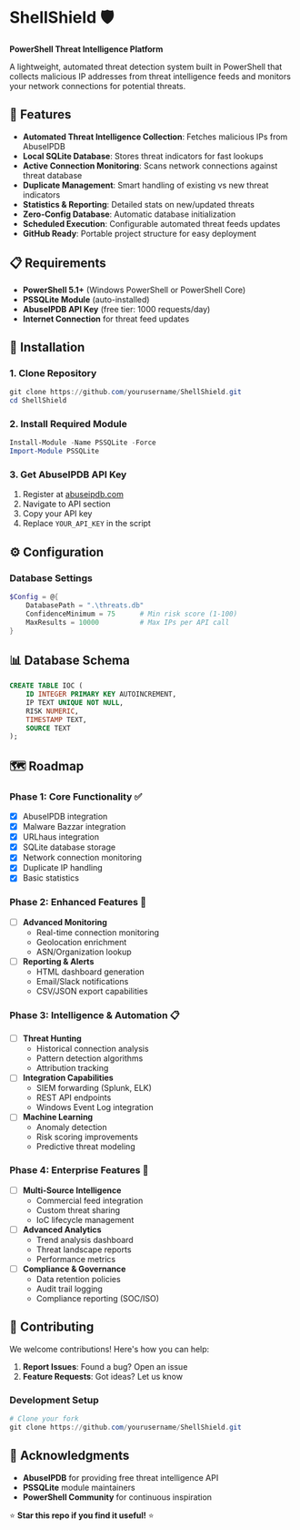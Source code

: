 # ShellShield 🛡️
**PowerShell Threat Intelligence Platform**

A lightweight, automated threat detection system built in PowerShell that collects malicious IP addresses from threat intelligence feeds and monitors your network connections for potential threats.

## 🚀 Features

- **Automated Threat Intelligence Collection**: Fetches malicious IPs from AbuseIPDB
- **Local SQLite Database**: Stores threat indicators for fast lookups
- **Active Connection Monitoring**: Scans network connections against threat database
- **Duplicate Management**: Smart handling of existing vs new threat indicators
- **Statistics & Reporting**: Detailed stats on new/updated threats
- **Zero-Config Database**: Automatic database initialization
- **Scheduled Execution**: Configurable automated threat feeds updates
- **GitHub Ready**: Portable project structure for easy deployment

## 📋 Requirements

- **PowerShell 5.1+** (Windows PowerShell or PowerShell Core)
- **PSSQLite Module** (auto-installed)
- **AbuseIPDB API Key** (free tier: 1000 requests/day)
- **Internet Connection** for threat feed updates

## 🔧 Installation

### 1. Clone Repository
```powershell
git clone https://github.com/yourusername/ShellShield.git
cd ShellShield
```

### 2. Install Required Module
```powershell
Install-Module -Name PSSQLite -Force
Import-Module PSSQLite
```

### 3. Get AbuseIPDB API Key
1. Register at [abuseipdb.com](https://www.abuseipdb.com/)
2. Navigate to API section
3. Copy your API key
4. Replace `YOUR_API_KEY` in the script

## ⚙️ Configuration

### Database Settings
```powershell
$Config = @{
    DatabasePath = ".\threats.db"
    ConfidenceMinimum = 75      # Min risk score (1-100)
    MaxResults = 10000          # Max IPs per API call
}
```

## 📊 Database Schema

```sql
CREATE TABLE IOC (
    ID INTEGER PRIMARY KEY AUTOINCREMENT,
    IP TEXT UNIQUE NOT NULL,
    RISK NUMERIC,
    TIMESTAMP TEXT,
    SOURCE TEXT
);
```

## 🗺️ Roadmap

### Phase 1: Core Functionality ✅
- [x] AbuseIPDB integration
- [x] Malware Bazzar integration
- [x] URLhaus integration
- [x] SQLite database storage
- [x] Network connection monitoring
- [x] Duplicate IP handling
- [x] Basic statistics

### Phase 2: Enhanced Features 🚧
- [ ] **Advanced Monitoring**
  - Real-time connection monitoring
  - Geolocation enrichment
  - ASN/Organization lookup
- [ ] **Reporting & Alerts**
  - HTML dashboard generation
  - Email/Slack notifications
  - CSV/JSON export capabilities

### Phase 3: Intelligence & Automation 📋
- [ ] **Threat Hunting**
  - Historical connection analysis
  - Pattern detection algorithms
  - Attribution tracking
- [ ] **Integration Capabilities**
  - SIEM forwarding (Splunk, ELK)
  - REST API endpoints
  - Windows Event Log integration
- [ ] **Machine Learning**
  - Anomaly detection
  - Risk scoring improvements
  - Predictive threat modeling

### Phase 4: Enterprise Features 🎯
- [ ] **Multi-Source Intelligence**
  - Commercial feed integration
  - Custom threat sharing
  - IoC lifecycle management
- [ ] **Advanced Analytics**
  - Trend analysis dashboard
  - Threat landscape reports
  - Performance metrics
- [ ] **Compliance & Governance**
  - Data retention policies
  - Audit trail logging
  - Compliance reporting (SOC/ISO)

## 🤝 Contributing

We welcome contributions! Here's how you can help:

1. **Report Issues**: Found a bug? Open an issue
2. **Feature Requests**: Got ideas? Let us know

### Development Setup
```powershell
# Clone your fork
git clone https://github.com/yourusername/ShellShield.git
```

## 🙏 Acknowledgments

- **AbuseIPDB** for providing free threat intelligence API
- **PSSQLite** module maintainers
- **PowerShell Community** for continuous inspiration

⭐ **Star this repo if you find it useful!** ⭐
